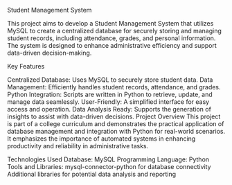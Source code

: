 Student Management System

This project aims to develop a Student Management System that utilizes MySQL to create a centralized database for securely storing and managing student records, including attendance, grades, and personal information. The system is designed to enhance administrative efficiency and support data-driven decision-making.

Key Features

Centralized Database: Uses MySQL to securely store student data.
Data Management: Efficiently handles student records, attendance, and grades.
Python Integration: Scripts are written in Python to retrieve, update, and manage data seamlessly.
User-Friendly: A simplified interface for easy access and operation.
Data Analysis Ready: Supports the generation of insights to assist with data-driven decisions.
Project Overview
This project is part of a college curriculum and demonstrates the practical application of database management and integration with Python for real-world scenarios. It emphasizes the importance of automated systems in enhancing productivity and reliability in administrative tasks.

Technologies Used
Database: MySQL
Programming Language: Python
Tools and Libraries:
mysql-connector-python for database connectivity
Additional libraries for potential data analysis and reporting
